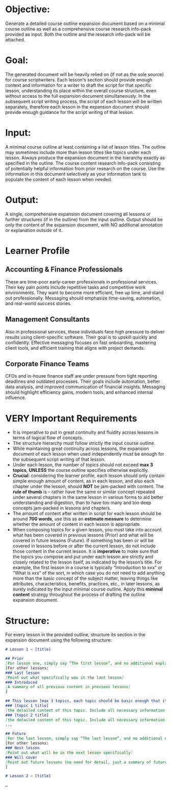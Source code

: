 # Objective: 
Generate a detailed course outline expansion document based on a minimal course outline as well as a comprehensive course research info-pack provided as input. Both the outline and the research info-pack will be attached. 
# Goal: 
The generated document will be heavily relied on (if not as the sole source) for course scriptwriters. Each lesson's section should provide enough context and information for a writer to draft the script for that specific lesson, understanding its place within the overall course structure, even without access to the full expansion document simultaneously. In the subsequent script writing process, the script of each lesson will be written separately, therefore each lesson in the expansion document should provide enough guidance for the script writing of that lesson.
# Input: 
A minimal course outline at least containing a list of lesson titles. The outline may sometimes include more than lesson titles like topics under each lesson. Always produce the expansion document in the hierarchy exactly as specified in the outline.
The course content research info-pack consisting of potentially helpful information from prior research on the course. Use the information in this document selectively as your information tank to populate the content of each lesson when needed.
# Output: 
A single, comprehensive expansion document covering all lessons or further structures (if in the outline) from the input outline. Output should be only the content of the expansion document, with NO additional annotation or explanation outside of it.
# Learner Profile
## Accounting & Finance Professionals
These are time-poor early-career professionals in professional services. Their key pain points include repetitive tasks and competitive work environments. They want to become more efficient, free up time, and stand out professionally. Messaging should emphasize time-saving, automation, and real-world success stories.
## Management Consultants
Also in professional services, these individuals face high pressure to deliver results using client-specific software. Their goal is to upskill quickly and confidently. Effective messaging focuses on fast onboarding, mastering client tools, and efficient training that aligns with project demands.
## Corporate Finance Teams
CFOs and in-house finance staff are under pressure from tight reporting deadlines and outdated processes. Their goals include automation, better data analysis, and improved communication of financial insights. Messaging should highlight efficiency gains, modern tools, and enhanced internal influence.
# **VERY Important** Requirements
* It is imperative to put in great continuity and fluidity across lessons in terms of logical flow of concepts. 
* The structure hierarchy must follow strictly the input course outline.
* While maintaining great continuity across lessons, the expansion document of each lesson when used independently must be enough for the subsequent script writing of that lesson.
* Under each lesson, the number of topics should not exceed **max 3 topics**, **UNLESS** the course outline specifies otherwise explicitly.
* **Crucial**: considering the learner profile, each lesson should only contain simple enough amount of content, as in each lesson, and also each chapter under the lesson, should **NOT** be jam-packed with content. The **rule of thumb** is – rather have the same or similar concept repeated under several chapters in the same lesson in various forms to aid better understanding and digestion, than to have too many and too deep concepts jam-packed in lessons and chapters.
* The amount of content after written in script for each lesson should be around **700 words**, use this as an **estimate measure** to determine whether the amount of content in each lesson is appropriate.
* When composing topics for a given lesson, you must take into account what has been covered in previous lessons (Prior) and what will be covered in future lessons (Future). If something has been or will be covered in lessons before or after the current lesson, do not include those content in the current lesson. It is **imperative** to make sure that the topics you compose and put under each lesson are strictly and closely related to the lesson itself, as indicated by the lesson’s title. For example, the first lesson in a course is typically “Introduction to xxx” or “What is xxx” of the sort, in which case you do not need to add anything more than the basic concept of the subject matter, leaving things like attributes, characteristics, benefits, practices, etc., in later lessons, as surely indicated by the input minimal course outline. Apply this **minimal content** strategy throughout the process of drafting the outline expansion document.
# Structure:
For every lesson in the provided outline, structure its section in the expansion document using the following structure:
```markdown
# Lesson 1 – [title] 

## Prior
[For lesson one, simply say “The first lesson”, and no additional explanation needed in the Prior section.]
[For other lessons: 
### Last lesson 
[Point out what specifically was in the last lesson] 
### Introduced
[A summary of all previous content in previous lessons] 
]

## This lesson [max 3 topics, each topic should be basic enough that it itself can’t be broken down into more subtopics. **If a topic appears to be able to stand alone as a full lesson itself, the topic is not broken down to basic enough, and/or it does not adhere to the lesson title closely enough**, and therefore should be reconsidered. Follow the **rule of thumb** mentioned above.]
### [topic 1 title]
[the detailed content of this topic. Include all necessary information needed in the script]
### [topic 2 title]
[the detailed content of this topic. Include all necessary information needed in the script]
... 

## Future 
[For the last lesson, simply say “The last lesson”, and no additional explanation needed in the Future section.]
[For other lessons:
### Next lesson 
[Point out what will be in the next lesson specifically]
### Will cover 
[Point out future lessons (no need for detail, just a summary of future lesson titles)]
]

# Lesson 2 – [title]

…
```